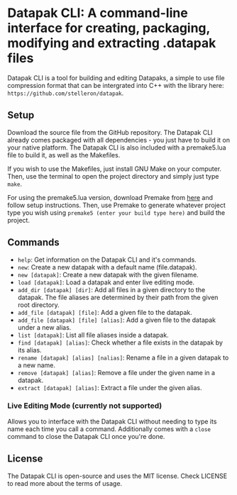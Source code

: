 # Datapak CLI: A command-line interface for creating, packaging, modifying and extracting .datapak files
Datapak CLI is a tool for building and editing Datapaks, a simple to use file compression format that can be intergrated into C++ with the library here: `https://github.com/stelleron/datapak`. 

## Setup
Download the source file from the GitHub repository. The Datapak CLI already comes packaged with all dependencies - you just have to build it on your native platform. The Datapak CLI is also included with a premake5.lua file to build it, as well as the Makefiles.

If you wish to use the Makefiles, just install GNU Make on your computer.  Then, use the terminal to open the project directory and simply just type `make`.

For using the premake5.lua version, download Premake from [here](https://premake.github.io/) and follow setup instructions. Then, use Premake to generate whatever project type you wish using `premake5 (enter your build type here)` and build the project.

## Commands 

- `help`: Get information on the Datapak CLI and it's commands.
- `new`: Create a new datapak with a default name (file.datapak).
- `new [datapak]`: Create a new datapak with the given filename.
- `load [datapak]`: Load a datapak and enter live editing mode.
- `add_dir [datapak] [dir]`: Add all files in a given directory to the datapak. The file aliases are determined by their path from the given root directory.
- `add_file [datapak] [file]`: Add a given file to the datapak.
- `add_file [datapak] [file] [alias]`: Add a given file to the datapak under a new alias.
- `list [datapak]`: List all file aliases inside a datapak.
- `find [datapak] [alias]`: Check whether a file exists in the datapak by its alias.
- `rename [datapak] [alias] [nalias]`: Rename a file in a given datapak to a new name.
- `remove [datapak] [alias]`: Remove a file under the given name in a datapak.
- `extract [datapak] [alias]`: Extract a file under the given alias.

### Live Editing Mode (currently not supported)
Allows you to interface with the Datapak CLI without needing to type its name each time you call a command. Additionally comes with a `close` command to close the Datapak CLI once you're done.

## License
The Datapak CLI is open-source and uses the MIT license. Check LICENSE to read more about the terms of usage.


